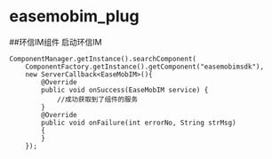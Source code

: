 # easemobim_plug
##环信IM组件
启动环信IM

    ComponentManager.getInstance().searchComponent(
        ComponentFactory.getInstance().getComponent("easemobimsdk"), 
        new ServerCallback<EaseMobIM>(){
            @Override
            public void onSuccess(EaseMobIM service) {
                //成功获取到了组件的服务
            }
            @Override
            public void onFailure(int errorNo, String strMsg)                       
            {
            }
        });
